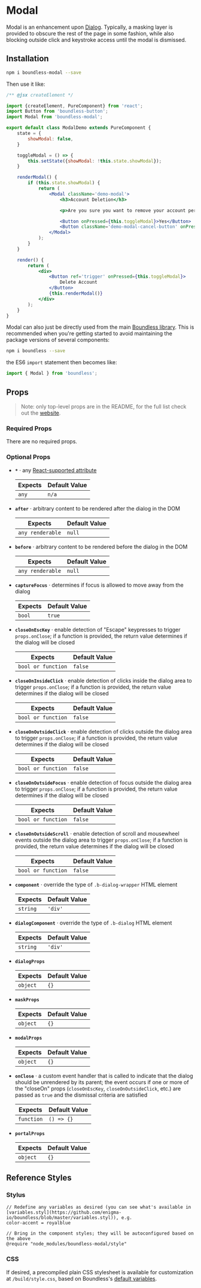 <!---
THIS IS AN AUTOGENERATED FILE. EDIT PACKAGES/BOUNDLESS-MODAL/INDEX.JS INSTEAD.
-->
# Modal

Modal is an enhancement upon [Dialog](https://github.com/enigma-io/boundless/blob/master/packages/boundless-dialog). Typically, a masking layer is provided to obscure the rest of the page in some fashion, while also blocking outside click and keystroke access until the modal is dismissed.

## Installation

```bash
npm i boundless-modal --save
```

Then use it like:


```jsx
/** @jsx createElement */

import {createElement, PureComponent} from 'react';
import Button from 'boundless-button';
import Modal from 'boundless-modal';

export default class ModalDemo extends PureComponent {
    state = {
        showModal: false,
    }

    toggleModal = () => {
        this.setState({showModal: !this.state.showModal});
    }

    renderModal() {
        if (this.state.showModal) {
            return (
                <Modal className='demo-modal'>
                    <h3>Account Deletion</h3>

                    <p>Are you sure you want to remove your account permanently?</p>

                    <Button onPressed={this.toggleModal}>Yes</Button>
                    <Button className='demo-modal-cancel-button' onPressed={this.toggleModal}>No</Button>
                </Modal>
            );
        }
    }

    render() {
        return (
            <div>
                <Button ref='trigger' onPressed={this.toggleModal}>
                    Delete Account
                </Button>
                {this.renderModal()}
            </div>
        );
    }
}
```



Modal can also just be directly used from the main [Boundless library](https://www.npmjs.com/package/boundless). This is recommended when you're getting started to avoid maintaining the package versions of several components:

```bash
npm i boundless --save
```

the ES6 `import` statement then becomes like:

```js
import { Modal } from 'boundless';
```



## Props

> Note: only top-level props are in the README, for the full list check out the [website](https://boundless.js.org/Modal).

### Required Props

There are no required props.


### Optional Props

- __`*`__ &middot; any [React-supported attribute](https://facebook.github.io/react/docs/tags-and-attributes.html#html-attributes)

  Expects | Default Value
  ---     | ---
  `any` | `n/a`

- __`after`__ &middot; arbitrary content to be rendered after the dialog in the DOM

  Expects | Default Value
  ---     | ---
  `any renderable` | `null`

- __`before`__ &middot; arbitrary content to be rendered before the dialog in the DOM

  Expects | Default Value
  ---     | ---
  `any renderable` | `null`

- __`captureFocus`__ &middot; determines if focus is allowed to move away from the dialog

  Expects | Default Value
  ---     | ---
  `bool` | `true`

- __`closeOnEscKey`__ &middot; enable detection of "Escape" keypresses to trigger `props.onClose`; if a function is provided, the return
  value determines if the dialog will be closed

  Expects | Default Value
  ---     | ---
  `bool or function` | `false`

- __`closeOnInsideClick`__ &middot; enable detection of clicks inside the dialog area to trigger `props.onClose`; if a function is provided, the return
  value determines if the dialog will be closed

  Expects | Default Value
  ---     | ---
  `bool or function` | `false`

- __`closeOnOutsideClick`__ &middot; enable detection of clicks outside the dialog area to trigger `props.onClose`; if a function is provided, the return
  value determines if the dialog will be closed

  Expects | Default Value
  ---     | ---
  `bool or function` | `false`

- __`closeOnOutsideFocus`__ &middot; enable detection of focus outside the dialog area to trigger `props.onClose`; if a function is provided, the return
  value determines if the dialog will be closed

  Expects | Default Value
  ---     | ---
  `bool or function` | `false`

- __`closeOnOutsideScroll`__ &middot; enable detection of scroll and mousewheel events outside the dialog area to trigger `props.onClose`; if a function
  is provided, the return value determines if the dialog will be closed

  Expects | Default Value
  ---     | ---
  `bool or function` | `false`

- __`component`__ &middot; override the type of `.b-dialog-wrapper` HTML element

  Expects | Default Value
  ---     | ---
  `string` | `'div'`

- __`dialogComponent`__ &middot; override the type of `.b-dialog` HTML element

  Expects | Default Value
  ---     | ---
  `string` | `'div'`

- __`dialogProps`__

  Expects | Default Value
  ---     | ---
  `object` | `{}`

- __`maskProps`__

  Expects | Default Value
  ---     | ---
  `object` | `{}`

- __`modalProps`__

  Expects | Default Value
  ---     | ---
  `object` | `{}`

- __`onClose`__ &middot; a custom event handler that is called to indicate that the dialog should be unrendered by its parent; the event occurs if one or more of the "closeOn" props (`closeOnEscKey`, `closeOnOutsideClick`, etc.) are passed as `true` and the dismissal criteria are satisfied

  Expects | Default Value
  ---     | ---
  `function` | `() => {}`

- __`portalProps`__

  Expects | Default Value
  ---     | ---
  `object` | `{}`


## Reference Styles
### Stylus
```stylus
// Redefine any variables as desired (you can see what's available in [variables.styl](https://github.com/enigma-io/boundless/blob/master/variables.styl)), e.g.
color-accent = royalblue

// Bring in the component styles; they will be autoconfigured based on the above
@require "node_modules/boundless-modal/style"
```

### CSS
If desired, a precompiled plain CSS stylesheet is available for customization at `/build/style.css`, based on Boundless's [default variables](https://github.com/enigma-io/boundless/blob/master/variables.styl).

